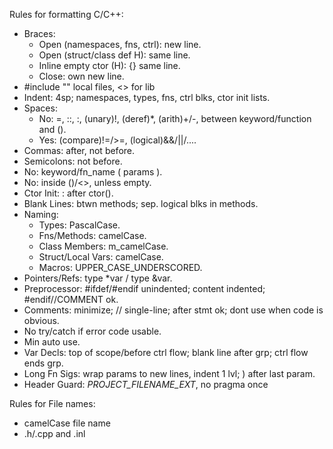 Rules for formatting C/C++:
- Braces:
  - Open (namespaces, fns, ctrl): new line.
  - Open (struct/class def H): same line.
  - Inline empty ctor (H): {} same line.
  - Close: own new line.
- #include "" local files, <> for lib
- Indent: 4sp; namespaces, types, fns, ctrl blks, ctor init lists.
- Spaces:
  - No: =, ::, :, (unary)!, (deref)*, (arith)+/-, between keyword/function and ().
  - Yes: (compare)!=/>=, (logical)&&/||/....
- Commas: after, not before.
- Semicolons: not before.
- No: keyword/fn_name ( params ).
- No: inside ()/<>, unless empty.
- Ctor Init: : after ctor().
- Blank Lines: btwn methods; sep. logical blks in methods.
- Naming:
  - Types: PascalCase.
  - Fns/Methods: camelCase.
  - Class Members: m_camelCase.
  - Struct/Local Vars: camelCase.
  - Macros: UPPER_CASE_UNDERSCORED.
- Pointers/Refs: type *var / type &var.
- Preprocessor: #ifdef/#endif unindented; content indented; #endif//COMMENT ok.
- Comments: minimize; // single-line; after stmt ok; dont use when code is obvious.
- No try/catch if error code usable.
- Min auto use.
- Var Decls: top of scope/before ctrl flow; blank line after grp; ctrl flow ends grp.
- Long Fn Sigs: wrap params to new lines, indent 1 lvl; ) after last param.
- Header Guard: _PROJECT_FILENAME_EXT_, no pragma once

Rules for File names:
- camelCase file name
- .h/.cpp and .inl
